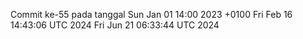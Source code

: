 Commit ke-55 pada tanggal Sun Jan 01 14:00 2023 +0100
Fri Feb 16 14:43:06 UTC 2024
Fri Jun 21 06:33:44 UTC 2024
